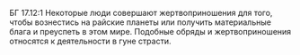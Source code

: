 БГ 17.12:1	Некоторые люди совершают жертвоприношения для того, чтобы вознестись на райские планеты или получить материальные блага и преуспеть в этом мире. Подобные обряды и жертвоприношения относятся к деятельности в гуне страсти.